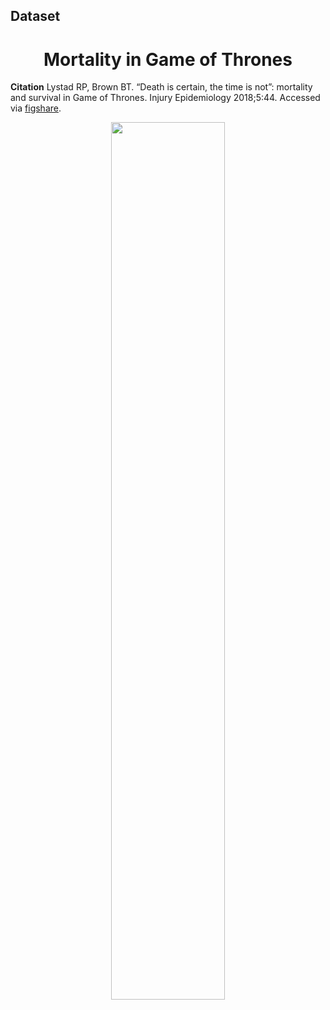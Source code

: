 ## Dataset

<h1 align="center">Mortality in Game of Thrones</h1>

**Citation** Lystad RP, Brown BT. “Death is certain, the time is not”: mortality and survival in Game of Thrones. Injury Epidemiology 2018;5:44.
Accessed via [figshare](https://figshare.com/articles/dataset/Game_of_Thrones_mortality_and_survival_dataset/8259680).

<p align="center">
  <img src="survival_curve.png.png" width="60%">
</p>
